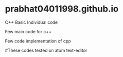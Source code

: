 # prabhat04011998.github.io
C++ Basic Individual code

Few main code for c++

Few code implementation of cpp


#These codes tested on atom text-editor
